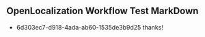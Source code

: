 ## OpenLocalization Workflow Test MarkDown
* 6d303ec7-d918-4ada-ab60-1535de3b9d25 thanks!

<!--HONumber=Aug16_HO5-->


